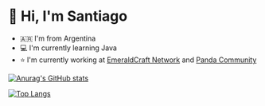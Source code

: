 # 👋 Hi, I'm Santiago

- 🇦🇷  I'm from Argentina
- 💻 I'm currently learning Java
- ⭐ I'm currently working at [EmeraldCraft Network](https://invite.gg/emeraldcraft) and [Panda Community](https://discord.pandacommunity.org)

[![Anurag's GitHub stats](https://github-readme-stats.vercel.app/api?username=DevSantiMG&show_icons=true&theme=tokyonight)](https://github.com/anuraghazra/github-readme-stats)

[![Top Langs](https://github-readme-stats.vercel.app/api/top-langs/?username=DevSantiMG&theme=tokyonight&langs_count=8)](https://github.com/anuraghazra/github-readme-stats)
